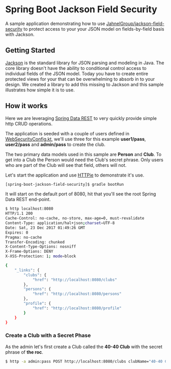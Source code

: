 # Spring Boot Jackson Field Security

A sample application demonstrating how to use [JahnelGroup/jackson-field-security](https://github.com/JahnelGroup/jackson-field-security) to protect access to your your JSON model on fields-by-field basis with Jackson.

## Getting Started

[Jackson](https://github.com/FasterXML/jackson) is the standard library for JSON parsing and modeling in Java. The core library doesn't have the ability to conditional control access to individual fields of the JSON model. Today you have to create entire protected views for your that can be overwhelming to absorb in to your design. We created a library to add this missing to Jackson and this sample illustrates how simple it is to use. 

## How it works

Here we are leveraging [Spring Data REST](https://projects.spring.io/spring-data-rest/) to very quickly provide simple http CRUD operations.

The application is seeded with a couple of users defined in [WebSecurityConfig.kt](https://github.com/JahnelGroup/spring-boot-samples/blob/master/spring-boot-jackson-field-security/src/main/kotlin/com/jahnelgroup/datarestsecurity/WebSecurityConfig.kt), we'll use three for this example **user1/pass**, **user2/pass** and **admin/pass** to create the club.

The two primary data models used in this sample are **Person** and **Club**. To get into a Club the Person would need the Club's secret phrase. Only users who are part of the Club will see that field, others will not.

Let's start the application and use [HTTPie](https://httpie.org/) to demonstrate it's use. 

```bash
[spring-boot-jackson-field-security]$ gradle bootRun
```

It will start on the default port of 8080, hit that you'll see the root Spring Data REST end-point.

```bash
$ http localhost:8080
HTTP/1.1 200 
Cache-Control: no-cache, no-store, max-age=0, must-revalidate
Content-Type: application/hal+json;charset=UTF-8
Date: Sat, 23 Dec 2017 01:49:26 GMT
Expires: 0
Pragma: no-cache
Transfer-Encoding: chunked
X-Content-Type-Options: nosniff
X-Frame-Options: DENY
X-XSS-Protection: 1; mode=block

{
    "_links": {
        "clubs": {
            "href": "http://localhost:8080/clubs"
        },
        "persons": {
            "href": "http://localhost:8080/persons"
        },
        "profile": {
            "href": "http://localhost:8080/profile"
        }
    }
}
```

### Create a Club with a Secret Phase

As the admin let's first create a Club called the **40-40 Club** with the secret phrase of **the roc**. 

```bash
$ http -a admin:pass POST http://localhost:8080/clubs clubName="40-40 Club" clubSecretPhrase="the roc"
```
